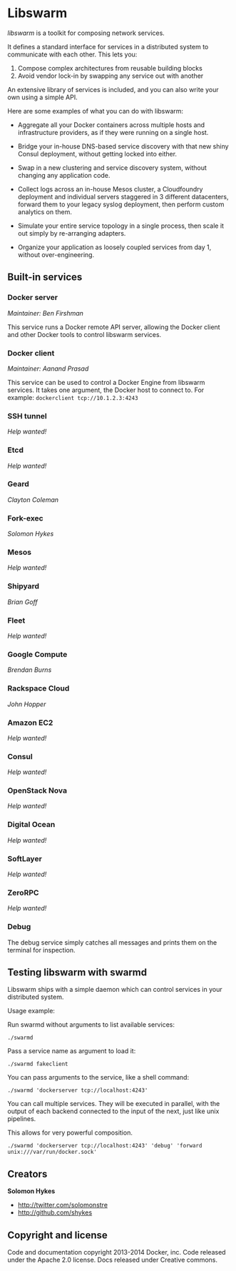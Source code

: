 # Libswarm

*libswarm* is a toolkit for composing network services.

It defines a standard interface for services in a distributed system to communicate with each other. This lets you:

1. Compose complex architectures from reusable building blocks
2. Avoid vendor lock-in by swapping any service out with another

An extensive library of services is included, and you can also write your own using a simple API.

Here are some examples of what you can do with libswarm:

* Aggregate all your Docker containers across multiple hosts and infrastructure providers, as if they were running on a single host.

* Bridge your in-house DNS-based service discovery with that new shiny Consul deployment, without getting locked into either.

* Swap in a new clustering and service discovery system, without changing any application code.

* Collect logs across an in-house Mesos cluster, a Cloudfoundry deployment and individual servers staggered in 3 different datacenters, forward them to your legacy syslog deployment, then perform custom analytics on them.

* Simulate your entire service topology in a single process, then scale it out simply by re-arranging adapters.

* Organize your application as loosely coupled services from day 1, without over-engineering.

## Built-in services

### Docker server

*Maintainer: Ben Firshman*

This service runs a Docker remote API server, allowing the Docker client and other Docker tools to control libswarm services.


### Docker client

*Maintainer: Aanand Prasad*

This service can be used to control a Docker Engine from libswarm services. It takes one argument, the Docker host to connect to. For example: `dockerclient tcp://10.1.2.3:4243`

### SSH tunnel

*Help wanted!*

### Etcd

*Help wanted!*

### Geard

*Clayton Coleman*

### Fork-exec

*Solomon Hykes*

### Mesos

*Help wanted!*

### Shipyard

*Brian Goff*

### Fleet

*Help wanted!*

### Google Compute

*Brendan Burns*

### Rackspace Cloud

*John Hopper*

### Amazon EC2

*Help wanted!*

### Consul

*Help wanted!*

### OpenStack Nova

*Help wanted!*

### Digital Ocean

*Help wanted!*

### SoftLayer

*Help wanted!*

### ZeroRPC

*Help wanted!*

### Debug

The debug service simply catches all messages and prints them on the terminal for inspection.


## Testing libswarm with swarmd

Libswarm ships with a simple daemon which can control services in your distributed system.

Usage example:


Run swarmd without arguments to list available services:

```
./swarmd
```

Pass a service name as argument to load it:

```
./swarmd fakeclient
```

You can pass arguments to the service, like a shell command:

```
./swarmd 'dockerserver tcp://localhost:4243'
```

You can call multiple services. They will be executed in parallel, with the output
of each backend connected to the input of the next, just like unix pipelines.

This allows for very powerful composition.

```
./swarmd 'dockerserver tcp://localhost:4243' 'debug' 'forward unix:///var/run/docker.sock'
```

## Creators

**Solomon Hykes**

- <http://twitter.com/solomonstre>
- <http://github.com/shykes>

## Copyright and license

Code and documentation copyright 2013-2014 Docker, inc. Code released under the Apache 2.0 license.
Docs released under Creative commons.
